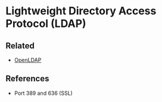 # Lightweight Directory Access Protocol (LDAP)

## Related

- [OpenLDAP](/openldap.md)

## References

- Port 389 and 636 (SSL)
